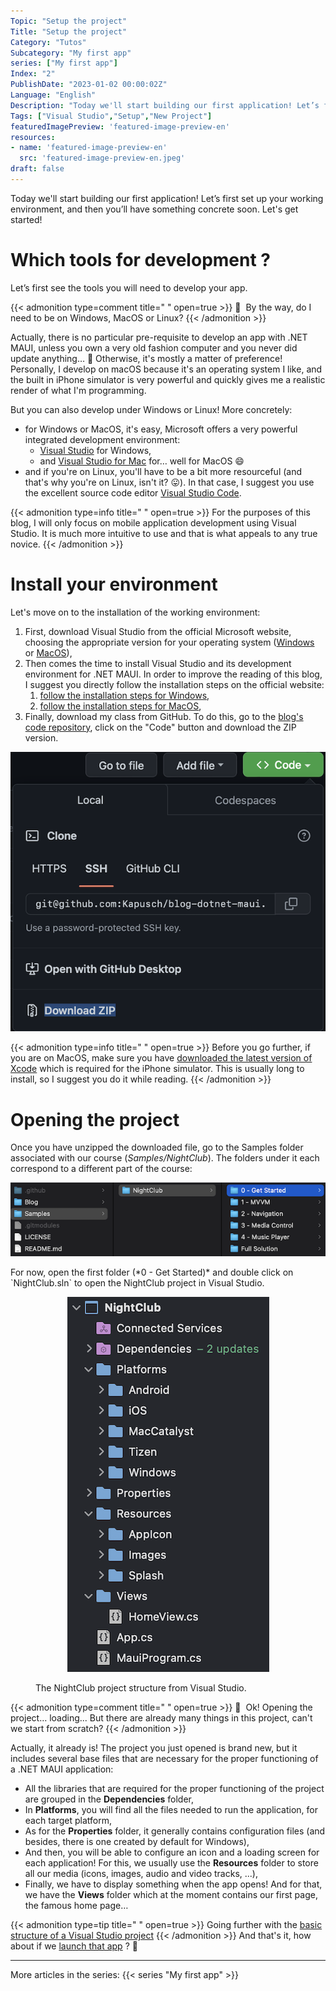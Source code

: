 ```yaml
---
Topic: "Setup the project"
Title: "Setup the project"
Category: "Tutos"
Subcategory: "My first app"
series: ["My first app"]
Index: "2"
PublishDate: "2023-01-02 00:00:02Z"
Language: "English"
Description: "Today we'll start building our first application! Let’s first set up your working environment, and then you’ll have something concrete soon. Let's get started!"
Tags: ["Visual Studio","Setup","New Project"]
featuredImagePreview: 'featured-image-preview-en'
resources:
- name: 'featured-image-preview-en'
  src: 'featured-image-preview-en.jpeg'
draft: false
---
```


<!--more-->

Today we'll start building our first application! Let’s first set up your working environment, and then you’ll have something concrete soon. Let's get started!

# Which tools for development ?
Let’s first see the tools you will need to develop your app.




{{< admonition type=comment title="‎ " open=true >}}
🐒‎ ‎ By the way, do I need to be on Windows, MacOS or Linux?
{{< /admonition >}}


Actually, there is no particular pre-requisite to develop an app with .NET MAUI, unless you own a very old fashion computer and you never did update anything… 🤔 Otherwise, it's mostly a matter of preference! Personally, I develop on macOS because it's an operating system I like, and the built in iPhone simulator is very powerful and quickly gives me a realistic render of what I'm programming.

But you can also develop under Windows or Linux! More concretely:

* for Windows or MacOS, it's easy, Microsoft offers a very powerful integrated development environment:
    * [Visual Studio](https://visualstudio.microsoft.com/vs/) for Windows,
    * and [Visual Studio for Mac](https://visualstudio.microsoft.com/vs/mac/) for… well for MacOS 😄
* and if you're on Linux, you'll have to be a bit more resourceful (and that's why you're on Linux, isn't it? 😛). In that case, I suggest you use the excellent source code editor [Visual Studio Code](https://code.visualstudio.com).



{{< admonition type=info title="‎ " open=true >}}
For the purposes of this blog, I will only focus on mobile application development using Visual Studio. It is much more intuitive to use and that is what appeals to any true novice.
{{< /admonition >}}
# Install your environment
Let's move on to the installation of the working environment:

1. First, download Visual Studio from the official Microsoft website, choosing the appropriate version for your operating system ([Windows](https://visualstudio.microsoft.com/vs/) or [MacOS](https://visualstudio.microsoft.com/vs/mac/)),
1. Then comes the time to install Visual Studio and its development environment for .NET MAUI. In order to improve the reading of this blog, I suggest you directly follow the installation steps on the official website:
    1. [follow the installation steps for Windows](https://learn.microsoft.com/en-us/dotnet/maui/get-started/installation?view=net-maui-7.0&tabs=vswin#installation-1),
    1. [follow the installation steps for MacOS](https://learn.microsoft.com/en-us/dotnet/maui/get-started/installation?view=net-maui-7.0&tabs=vsmac#installation-2),
1. Finally, download my class from GitHub. To do this, go to the [blog's code repository](https://github.com/Kapusch/blog-dotnet-maui), click on the "Code" button and download the ZIP version.
<p align="center"><img max-width="100%" max-height="100%" src="./images/7B86AE88DAB3362A9B47A4007B949027.png" /></p>
<figure></figure>



{{< admonition type=info title="‎ " open=true >}}
Before you go further, if you are on MacOS, make sure you have [downloaded the latest version of Xcode](https://developer.apple.com/xcode/) which is required for the iPhone simulator. This is usually long to install, so I suggest you do it while reading.
{{< /admonition >}}
# Opening the project
Once you have unzipped the downloaded file, go to the Samples folder associated with our course (*Samples/NightClub*). The folders under it each correspond to a different part of the course:

<p align="center"><img max-width="100%" max-height="100%" src="./images/AB6D4CEADA0C31BD182CB28EA1C158C1.png" /></p>
<figure></figure>
For now, open the first folder (*0 - Get Started)* and double click on `NightClub.sln` to open the NightClub project in Visual Studio.

<p align="center"><img max-width="100%" max-height="100%" src="./images/1D187B2CC26417B658FD450BB0D7B3B3.png" /></p>
<figure><figcaption class="image-caption">The NightClub project structure from Visual Studio.</figcaption></figure>



{{< admonition type=comment title="‎ " open=true >}}
🐒‎ ‎ Ok! Opening the project… loading... But there are already many things in this project, can't we start from scratch?
{{< /admonition >}}


Actually, it already is! The project you just opened is brand new, but it includes several base files that are necessary for the proper functioning of a .NET MAUI application:

* All the libraries that are required for the proper functioning of the project are grouped in the **Dependencies** folder,
* In **Platforms**, you will find all the files needed to run the application, for each target platform,
* As for the **Properties** folder, it generally contains configuration files (and besides, there is one created by default for Windows),
* And then, you will be able to configure an icon and a loading screen for each application! For this, we usually use the **Resources** folder to store all our media (icons, images, audio and video tracks, ...),
* Finally, we have to display something when the app opens! And for that, we have the **Views** folder which at the moment contains our first page, the famous home page…



{{< admonition type=tip title="‎ " open=true >}}
Going further with the [basic structure of a Visual Studio project](https://learn.microsoft.com/en-us/dotnet/maui/fundamentals/single-project?view=net-maui-7.0)
{{< /admonition >}}
And that's it, how about if we <a href="../3-first-run-of-the-project/">launch that app</a> ? 🙂




___
More articles in the series:
{{< series "My first app" >}}
